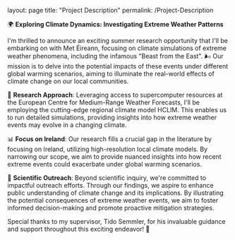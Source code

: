 layout: page
title: "Project Description"
permalink: /Project-Description

🌍 **Exploring Climate Dynamics: Investigating Extreme Weather Patterns**

I'm thrilled to announce an exciting summer research opportunity that I'll be embarking on with Met Éireann, focusing on climate simulations of extreme weather phenomena, including the infamous "Beast from the East". 🌬️ Our mission is to delve into the potential impacts of these events under different global warming scenarios, aiming to illuminate the real-world effects of climate change on our local communities.

🔬 **Research Approach**: Leveraging access to supercomputer resources at the European Centre for Medium-Range Weather Forecasts, I'll be employing the cutting-edge regional climate model HCLIM. This enables us to run detailed simulations, providing insights into how extreme weather events may evolve in a changing climate.

📊 **Focus on Ireland**: Our research fills a crucial gap in the literature by focusing on Ireland, utilizing high-resolution local climate models. By narrowing our scope, we aim to provide nuanced insights into how recent extreme events could exacerbate under global warming scenarios.

🌱 **Scientific Outreach**: Beyond scientific inquiry, we're committed to impactful outreach efforts. Through our findings, we aspire to enhance public understanding of climate change and its implications. By illustrating the potential consequences of extreme weather events, we aim to foster informed decision-making and promote proactive mitigation strategies.

Special thanks to my supervisor, Tido Semmler, for his invaluable guidance and support throughout this exciting endeavor! 🙏
